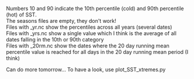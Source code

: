 Numbers 10 and 90 indicate the 10th percentile (cold) and 90th percentile (hot) of SST. \
The seasons files are empty, they don't work! \
Files with _yr.nc show the percentiles across all years (several dates) \
Files with _yrs.nc show a single value which I think is the average of all dates falling in the 10th or 90th category \
Files with _20rm.nc show the dates where the 20 day running mean percentile value is reached for all days in the 20 day running mean period (I think)

Can do more tomorrow...
To have a look, use plot_SST_xtremes.py
